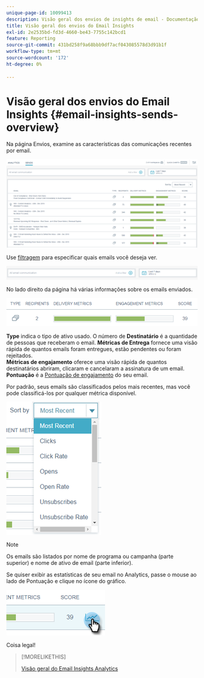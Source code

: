 ```yaml
---
unique-page-id: 10099413
description: Visão geral dos envios de insights de email - Documentação do Marketo - Documentação do produto
title: Visão geral dos envios do Email Insights
exl-id: 2e2535bd-fd3d-4660-be43-7755c142bcd1
feature: Reporting
source-git-commit: 431bd258f9a68bbb9df7acf043085578d3d91b1f
workflow-type: tm+mt
source-wordcount: '172'
ht-degree: 0%

---
```


# Visão geral dos envios do Email Insights {#email-insights-sends-overview}

Na página Envios, examine as características das comunicações recentes por email.

![](assets/one.png)

Use [filtragem](/help/marketo/product-docs/reporting/email-insights/filtering-in-email-insights.md) para especificar quais emails você deseja ver.

![](assets/filtering.png)

No lado direito da página há várias informações sobre os emails enviados.

![](assets/two-1.png)

**Type** indica o tipo de ativo usado.
O número de **Destinatário** é a quantidade de pessoas que receberam o email.
**Métricas de Entrega** fornece uma visão rápida de quantos emails foram entregues, estão pendentes ou foram rejeitados.\
**Métricas de engajamento** oferece uma visão rápida de quantos destinatários abriram, clicaram e cancelaram a assinatura de um email.
**Pontuação** é a [Pontuação de engajamento](/help/marketo/product-docs/email-marketing/drip-nurturing/reports-and-notifications/understanding-the-engagement-score.md) do seu email.

Por padrão, seus emails são classificados pelos mais recentes, mas você pode classificá-los por qualquer métrica disponível.

![](assets/three-1.png)

>[!NOTE]
>
>Os emails são listados por nome de programa ou campanha (parte superior) e nome de ativo de email (parte inferior).

Se quiser exibir as estatísticas de seu email no Analytics, passe o mouse ao lado de Pontuação e clique no ícone do gráfico.

![](assets/five.png)

Coisa legal!

>[!MORELIKETHIS]
>
>[Visão geral do Email Insights Analytics](/help/marketo/product-docs/reporting/email-insights/email-insights-analytics-overview.md)
